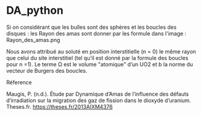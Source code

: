 # DA_python 
 Si on considérant que les bulles sont des sphères et les boucles des disques : les Rayon des amas sont donner par les formule dans l'image : Rayon_des_amas.png

 Nous avons attribué au soluté en position interstitielle (n = 0) le même rayon que celui du site interstitiel (tel qu’il est donné par la formule des boucles pour n =1). Le terme Ω est le volume "atomique" d’un UO2 et b la norme du vecteur de Burgers des boucles.


 Réference 

 Maugis, P. (n.d.). Étude par Dynamique d’Amas de l’influence des défauts d’irradiation sur la migration des gaz de fission dans le dioxyde d’uranium. Theses.fr. https://theses.fr/2013AIXM4376